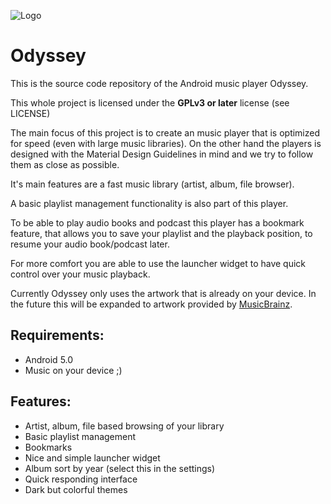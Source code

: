 ![Logo](https://raw.githubusercontent.com/gateship-one/odyssey/master/app/src/main/res/mipmap-xxxhdpi/ic_launcher.png)

# Odyssey 
This is the source code repository of the Android music player Odyssey. 

This whole project is licensed under the **GPLv3 or later** license (see LICENSE)

The main focus of this project is to create an music player that is optimized for speed (even with large music libraries).
On the other hand the players is designed with the Material Design Guidelines in mind and we try to follow them as close
as possible.

It's main features are a fast music library (artist, album, file browser).

A basic playlist management functionality is also part of this player.

To be able to play audio books and podcast this player has a bookmark feature, that allows you to save your playlist and the playback position, to
resume your audio book/podcast later. 

For more comfort you are able to use the launcher widget to have quick control over your music playback.

Currently Odyssey only uses the artwork that is already on your device. In the future this will be expanded to artwork provided by [MusicBrainz](https://www.musicbrainz.org). 

## Requirements: ##
 * Android 5.0
 * Music on your device ;)
 
## Features: ##
 * Artist, album, file based browsing of your library
 * Basic playlist management
 * Bookmarks
 * Nice and simple launcher widget
 * Album sort by year (select this in the settings)
 * Quick responding interface
 * Dark but colorful themes
  


